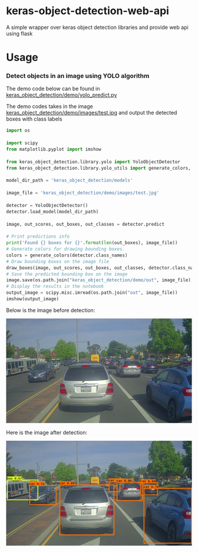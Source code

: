 # keras-object-detection-web-api

A simple wrapper over keras object detection libraries and provide web api using flask

# Usage

### Detect objects in an image using YOLO algorithm

The demo code below can be found in [keras_object_detection/demo/yolo_predict.py](keras_object_detection/demo/yolo_predict.py)

The demo codes takes in the image [keras_object_detection/demo/images/test.jpg](keras_object_detection/demo/images/test.jpg) and output the detected boxes with class labels

```python
import os

import scipy
from matplotlib.pyplot import imshow

from keras_object_detection.library.yolo import YoloObjectDetector
from keras_object_detection.library.yolo_utils import generate_colors, draw_boxes

model_dir_path = 'keras_object_detection/models'

image_file = 'keras_object_detection/demo/images/test.jpg'

detector = YoloObjectDetector()
detector.load_model(model_dir_path)

image, out_scores, out_boxes, out_classes = detector.predict

# Print predictions info
print('Found {} boxes for {}'.format(len(out_boxes), image_file))
# Generate colors for drawing bounding boxes.
colors = generate_colors(detector.class_names)
# Draw bounding boxes on the image file
draw_boxes(image, out_scores, out_boxes, out_classes, detector.class_names, colors)
# Save the predicted bounding box on the image
image.save(os.path.join("keras_object_detection/demo/out", image_file), quality=90)
# Display the results in the notebook
output_image = scipy.misc.imread(os.path.join("out", image_file))
imshow(output_image)
```

Below is the image before detection:

![image-before](keras_object_detection/demo/images/test.jpg)

Here is the image after detection:

![image-after](keras_object_detection/demo/out/images/test.jpg)
